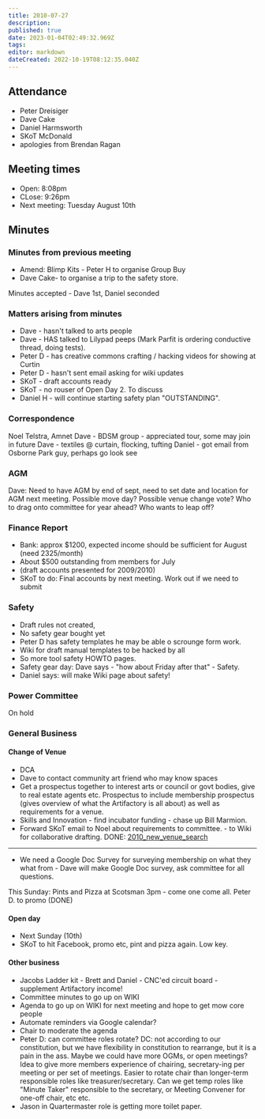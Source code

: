 ```yaml
---
title: 2010-07-27
description: 
published: true
date: 2023-01-04T02:49:32.969Z
tags: 
editor: markdown
dateCreated: 2022-10-19T08:12:35.040Z
---
```


## Attendance

- Peter Dreisiger
- Dave Cake
- Daniel Harmsworth
- SKoT McDonald
- apologies from Brendan Ragan

## Meeting times

- Open: 8:08pm
- CLose: 9:26pm
- Next meeting: Tuesday August 10th

## Minutes

### Minutes from previous meeting

- Amend: Blimp Kits - Peter H to organise Group Buy
- Dave Cake- to organise a trip to the safety store.

Minutes accepted - Dave 1st, Daniel seconded

### Matters arising from minutes

- Dave - hasn't talked to arts people
- Dave - HAS talked to Lilypad peeps (Mark Parfit is ordering conductive thread, doing tests).
- Peter D - has creative commons crafting / hacking videos for showing at Curtin
- Peter D - hasn't sent email asking for wiki updates
- SKoT - draft accounts ready
- SKoT - no rouser of Open Day 2. To discuss
- Daniel H - will continue starting safety plan "OUTSTANDING".

### Correspondence

Noel Telstra, Amnet Dave - BDSM group - appreciated tour, some may join in future Dave - textiles @ curtain, flocking, tufting Daniel - got email from Osborne Park guy, perhaps go look see

### AGM

Dave: Need to have AGM by end of sept, need to set date and location for AGM next meeting. Possible move day? Possible venue change vote? Who to drag onto committee for year ahead? Who wants to leap off?

### Finance Report

- Bank: approx \$1200, expected income should be sufficient for August (need 2325/month)
- About \$500 outstanding from members for July
- (draft accounts presented for 2009/2010)
- SKoT to do: Final accounts by next meeting. Work out if we need to submit

### Safety

- Draft rules not created,
- No safety gear bought yet
- Peter D has safety templates he may be able o scrounge form work.
- Wiki for draft manual templates to be hacked by all
- So more tool safety HOWTO pages.
- Safety gear day: Dave says - "how about Friday after that" - Safety.
- Daniel says: will make Wiki page about safety!

### Power Committee

On hold

### General Business

#### Change of Venue

- DCA
- Dave to contact community art friend who may know spaces
- Get a prospectus together to interest arts or council or govt bodies, give to real estate agents etc. Prospectus to include membership prospectus (gives overview of what the Artifactory is all about) as well as requirements for a venue.
- Skills and Innovation - find incubator funding - chase up Bill Marmion.
- Forward SKoT email to Noel about requirements to committee. - to Wiki for collaborative drafting. DONE: [2010_new_venue_search](2010_new_venue_search)

----

- We need a Google Doc Survey for surveying membership on what they what from - Dave will make Google Doc survey, ask committee for all questions.

This Sunday: Pints and Pizza at Scotsman 3pm - come one come all. Peter D. to promo (DONE)

#### Open day

- Next Sunday (10th)
- SKoT to hit Facebook, promo etc, pint and pizza again. Low key.

#### Other business

- Jacobs Ladder kit - Brett and Daniel - CNC'ed circuit board - supplement Artifactory income!
- Committee minutes to go up on WIKI
- Agenda to go up on WIKI for next meeting and hope to get mow core people
- Automate reminders via Google calendar?
- Chair to moderate the agenda
- Peter D: can committee roles rotate? DC: not according to our constitution, but we have flexibility in constitution to rearrange, but it is a pain in the ass. Maybe we could have more OGMs, or open meetings? Idea to give more members experience of chairing, secretary-ing per meeting or per set of meetings. Easier to rotate chair than longer-term responsible roles like treasurer/secretary. Can we get temp roles like "Minute Taker" responsible to the secretary, or Meeting Convener for one-off chair, etc etc.
- Jason in Quartermaster role is getting more toilet paper.
